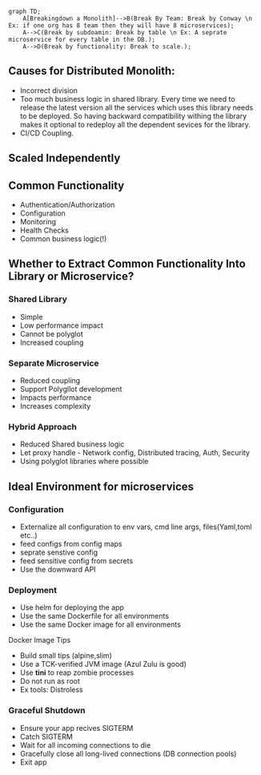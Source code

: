 ```mermaid
graph TD;
    A[Breakingdown a Monolith]-->B(Break By Team: Break by Conway \n Ex: if one org has 8 team then they will have 8 microservices);
    A-->C(Break by subdoamin: Break by table \n Ex: A seprate microservice for every table in the DB.);
    A-->D(Break by functionality: Break to scale.);
```

## Causes for Distributed Monolith:
- Incorrect division
- Too much business logic in shared library. Every time we need to release the latest version all the services which uses this library needs to be deployed. So having backward compatibility withing the library makes it optional to redeploy all the dependent sevices for the library.
- CI/CD Coupling.

## Scaled Independently

## Common Functionality
- Authentication/Authorization
- Configuration
- Monitoring
- Health Checks
- Common business logic(!)
## Whether to Extract Common Functionality Into Library or Microservice?
### Shared Library
 - Simple
 - Low performance impact
 - Cannot be polyglot
 - Increased coupling

### Separate Microservice
- Reduced coupling
- Support Polygllot development
- Impacts performance
- Increases complexity

### Hybrid Approach
- Reduced Shared business logic
- Let proxy handle - Network config, Distributed tracing, Auth, Security
- Using polyglot libraries where possible

## Ideal Environment for microservices
### Configuration
- Externalize all configuration to env vars, cmd line args, files(Yaml,toml etc..)
- feed configs from config maps
- seprate senstive config
- feed sensitive config from secrets
- Use the downward API
### Deployment
- Use helm for deploying the app
- Use the same Dockerfile for all environments
- Use the same Docker image for all environments

Docker Image Tips
- Build small tips (alpine,slim)
- Use a TCK-verified JVM image (Azul Zulu is good)
- Use **tini** to reap zombie processes
- Do not run as root
- Ex tools: Distroless

### Graceful Shutdown
- Ensure your app recives SIGTERM
- Catch SIGTERM
- Wait for all incoming connections to die
- Gracefully close all long-lived connections (DB connection pools)
- Exit app


